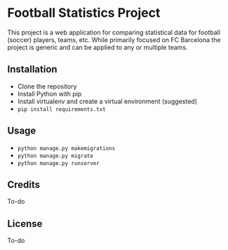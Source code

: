 # Football Statistics Project
This project is a web application for comparing statistical data for football (soccer) players, teams, etc.
While primarily focused on FC Barcelona the project is generic and can be applied to any or multiple teams.
## Installation
- Clone the repository
- Install Python with pip
- Install virtualenv and create a virtual environment (suggested)
- `pip install requirements.txt`

## Usage
- `python manage.py makemigrations`
- `python manage.py migrate`
- `python manage.py runserver`

## Credits
To-do

## License
To-do
